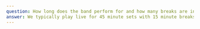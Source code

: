 ```yaml
---
question: How long does the band perform for and how many breaks are included?
answer: We typically play live for 45 minute sets with 15 minute breaks.  We try to take these breaks to coordinate with serving food, speeches, special dances, etc.  When we “DJ” the evening, music will play continuously.
---
```


